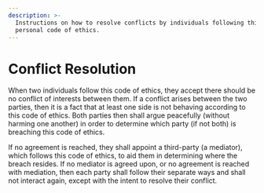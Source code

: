 ```yaml
---
description: >-
  Instructions on how to resolve conflicts by individuals following this
  personal code of ethics.
---
```


# Conflict Resolution

When two individuals follow this code of ethics, they accept there should be no conflict of interests between them. If a conflict arises between the two parties, then it is a fact that at least one side is not behaving according to this code of ethics. Both parties then shall argue peacefully \(without harming one another\) in order to determine which party \(if not both\) is breaching this code of ethics.

If no agreement is reached, they shall appoint a third-party \(a mediator\), which follows this code of ethics, to aid them in determining where the breach resides. If no mediator is agreed upon, or no agreement is reached with mediation, then each party shall follow their separate ways and shall not interact again, except with the intent to resolve their conflict.

